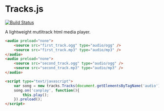 Tracks.js
=========

[![Build Status](https://secure.travis-ci.org/jeanphix/Tracks.js.png)](http://travis-ci.org/jeanphix/Tracks.js)

A lightweight mutlitrack html media player.

```html
<audio preload="none">
    <source src="first_track.ogg" type="audio/ogg" />
    <source src="first_track.mp3" type="audio/mp3" />
</audio>
<audio preload="none">
    <source src="second_track.ogg" type="audio/ogg" />
    <source src="second_track.mp3" type="audio/mp3" />
</audio>

<script type="text/javascript">
    var song = new tracks.Tracks(document.getElementsByTagName('audio'));
    song.on('canplay', function(){
        this.play();
    }).preload();
</script>
```
